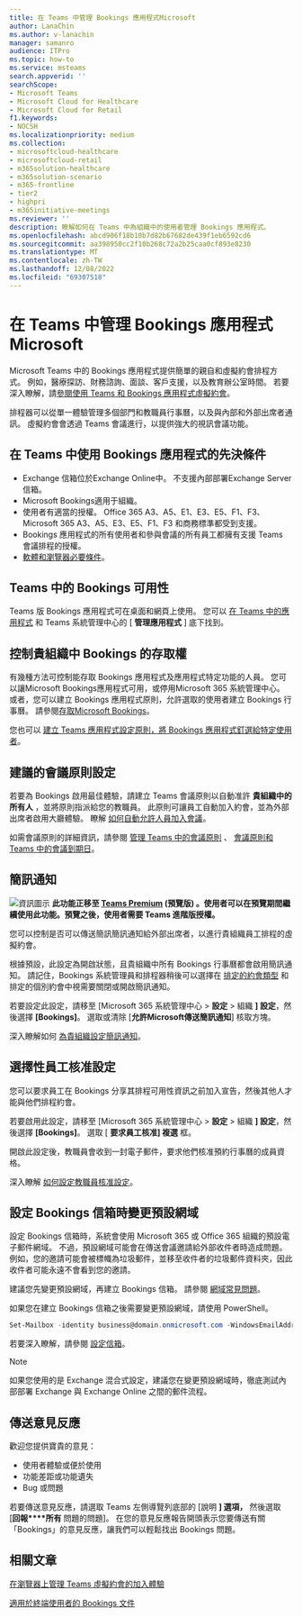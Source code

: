 ```yaml
---
title: 在 Teams 中管理 Bookings 應用程式Microsoft
author: LanaChin
ms.author: v-lanachin
manager: samanro
audience: ITPro
ms.topic: how-to
ms.service: msteams
search.appverid: ''
searchScope:
- Microsoft Teams
- Microsoft Cloud for Healthcare
- Microsoft Cloud for Retail
f1.keywords:
- NOCSH
ms.localizationpriority: medium
ms.collection:
- microsoftcloud-healthcare
- microsoftcloud-retail
- m365solution-healthcare
- m365solution-scenario
- m365-frontline
- tier2
- highpri
- m365initiative-meetings
ms.reviewer: ''
description: 瞭解如何在 Teams 中為組織中的使用者管理 Bookings 應用程式。
ms.openlocfilehash: abcd906f18b10b7d82b67682de439f1eb6592cd6
ms.sourcegitcommit: aa398950cc2f10b268c72a2b25caa0cf893e8230
ms.translationtype: MT
ms.contentlocale: zh-TW
ms.lasthandoff: 12/08/2022
ms.locfileid: "69307518"
---
```

# <a name="manage-the-bookings-app-in-microsoft-teams"></a>在 Teams 中管理 Bookings 應用程式Microsoft

Microsoft Teams 中的 Bookings 應用程式提供簡單的親自和虛擬約會排程方式。 例如，醫療探訪、財務諮詢、面談、客戶支援，以及教育辦公室時間。 若要深入瞭解，請[參閱使用 Teams 和 Bookings 應用程式虛擬約會](/microsoft-365/frontline/bookings-virtual-appointments)。

排程器可以從單一體驗管理多個部門和教職員行事曆，以及與內部和外部出席者通訊。 虛擬約會會透過 Teams 會議進行，以提供強大的視訊會議功能。

## <a name="prerequisites-to-use-the-bookings-app-in-teams"></a>在 Teams 中使用 Bookings 應用程式的先決條件

* Exchange 信箱位於Exchange Online中。 不支援內部部署Exchange Server信箱。
* Microsoft Bookings適用于組織。
* 使用者有適當的授權。 Office 365 A3、A5、E1、E3、E5、F1、F3、Microsoft 365 A3、A5、E3、E5、F1、F3 和商務標準都受到支援。
* Bookings 應用程式的所有使用者和參與會議的所有員工都擁有支援 Teams 會議排程的授權。
* [軟體和瀏覽器必要條件](hardware-requirements-for-the-teams-app.md)。

## <a name="availability-of-bookings-in-teams"></a>Teams 中的 Bookings 可用性

Teams 版 Bookings 應用程式可在桌面和網頁上使用。 您可以 [在 Teams 中的應用程式](https://teams.microsoft.com/l/app/4c4ec2e8-4a2c-4bce-8d8f-00fc664a4e5b?source=store-copy-link) 和 Teams 系統管理中心的 [ **管理應用程式** ] 底下找到。

## <a name="control-access-to-bookings-within-your-organization"></a>控制貴組織中 Bookings 的存取權

有幾種方法可控制能存取 Bookings 應用程式及應用程式特定功能的人員。 您可以讓Microsoft Bookings應用程式可用，或停用Microsoft 365 系統管理中心。 或者，您可以建立 Bookings 應用程式原則，允許選取的使用者建立 Bookings 行事曆。 請參閱[存取Microsoft Bookings](/microsoft-365/bookings/get-access)。

您也可以 [建立 Teams 應用程式設定原則，將 Bookings 應用程式釘選給特定使用者](teams-app-setup-policies.md)。

## <a name="recommended-meeting-policy-settings"></a>建議的會議原則設定

若要為 Bookings 啟用最佳體驗，請建立 Teams 會議原則以自動准許 **貴組織中的所有人** ，並將原則指派給您的教職員。 此原則可讓員工自動加入約會，並為外部出席者啟用大廳體驗。 瞭解 [如何自動允許人員加入會議](meeting-policies-participants-and-guests.md#automatically-admit-people)。

如需會議原則的詳細資訊，請參閱 [管理 Teams 中的會議原則](meeting-policies-in-teams.md) 、 [會議原則和 Teams 中的會議到期日](meeting-expiration.md)。

## <a name="sms-text-notifications"></a>簡訊通知

![資訊圖示 ](media/info.png) **此功能正移至 [Teams Premium](teams-add-on-licensing/licensing-enhance-teams.md) (預覽版) 。使用者可以在預覽期間繼續使用此功能。預覽之後，使用者需要 Teams 進階版授權。**

您可以控制是否可以傳送簡訊簡訊通知給外部出席者，以進行貴組織員工排程的虛擬約會。

根據預設，此設定為開啟狀態，且貴組織中所有 Bookings 行事曆都會啟用簡訊通知。 請記住，Bookings 系統管理員和排程器稍後可以選擇在 [排定的約會類型](/microsoft-365/frontline/bookings-virtual-appointments#scheduled-appointment-type) 和排定的個別約會中視需要關閉或開啟簡訊通知。

若要設定此設定，請移至 [Microsoft 365 系統管理中心 \> **設定** \> 組織 **] 設定**，然後選擇 **[Bookings]**。 選取或清除 [**允許Microsoft傳送簡訊通知**] 核取方塊。

深入瞭解如何 [為貴組織設定簡訊通知](/microsoft-365/bookings/turn-bookings-on-or-off)。

## <a name="optional-staff-approvals-setting"></a>選擇性員工核准設定

您可以要求員工在 Bookings 分享其排程可用性資訊之前加入宣告，然後其他人才能與他們排程約會。

若要啟用此設定，請移至 [Microsoft 365 系統管理中心 \> **設定** \> 組織 **] 設定**，然後選擇 **[Bookings]**。 選取 [ **要求員工核准] 複選** 框。

開啟此設定後，教職員會收到一封電子郵件，要求他們核准預約行事曆的成員資格。  

深入瞭解 [如何設定教職員核准設定](/microsoft-365/bookings/turn-bookings-on-or-off)。

## <a name="changing-your-default-domain-when-setting-up-a-bookings-mailbox"></a>設定 Bookings 信箱時變更預設網域

設定 Bookings 信箱時，系統會使用 Microsoft 365 或 Office 365 組織的預設電子郵件網域。 不過，預設網域可能會在傳送會議邀請給外部收件者時造成問題。 例如，您的邀請可能會被標幟為垃圾郵件，並移至收件者的垃圾郵件資料夾，因此收件者可能永遠不會看到您的邀請。

建議您先變更預設網域，再建立 Bookings 信箱。 請參閱 [網域常見問題](/microsoft-365/admin/setup/domains-faq#how-do-i-set-or-change-the-default-domain-in-microsoft-365)。

如果您在建立 Bookings 信箱之後需要變更預設網域，請使用 PowerShell。

```powerShell
Set-Mailbox -identity business@domain.onmicrosoft.com -WindowsEmailAddress business@domain.com -EmailAddresses business@domain.com
```

若要深入瞭解，請參閱 [設定信箱](/powershell/module/exchange/mailboxes/set-mailbox)。

> [!NOTE]
> 如果您使用的是 Exchange 混合式設定，建議您在變更預設網域時，徹底測試內部部署 Exchange 與 Exchange Online 之間的郵件流程。

## <a name="send-feedback"></a>傳送意見反應

歡迎您提供寶貴的意見：

* 使用者體驗或便於使用
* 功能差距或功能遺失
* Bug 或問題
  
若要傳送意見反應，請選取 Teams 左側導覽列底部的 [說明 **] 選項，** 然後選取 [**回報****所有** 問題的問題]。 在您的意見反應報告開頭表示您要傳送有關「Bookings」的意見反應，讓我們可以輕鬆找出 Bookings 問題。

## <a name="related-articles"></a>相關文章

[在瀏覽器上管理 Teams 虛擬約會的加入體驗](/microsoft-365/frontline/browser-join)


  [適用於終端使用者的 Bookings 文件](https://support.office.com/article/apps-and-services-cc1fba57-9900-4634-8306-2360a40c665b?ui=en-US&rs=en-US&ad=US#PickTab=Bookings)
